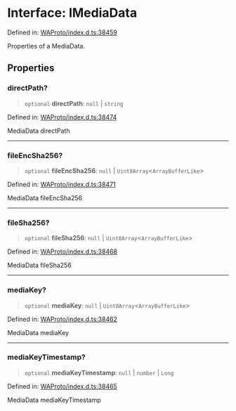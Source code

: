 # Interface: IMediaData

Defined in: [WAProto/index.d.ts:38459](https://github.com/Fokusdotid/bail/blob/82f46c566476ac566bfd781dede14412fcdfb787/WAProto/index.d.ts#L38459)

Properties of a MediaData.

## Properties

### directPath?

> `optional` **directPath**: `null` \| `string`

Defined in: [WAProto/index.d.ts:38474](https://github.com/Fokusdotid/bail/blob/82f46c566476ac566bfd781dede14412fcdfb787/WAProto/index.d.ts#L38474)

MediaData directPath

***

### fileEncSha256?

> `optional` **fileEncSha256**: `null` \| `Uint8Array`\<`ArrayBufferLike`\>

Defined in: [WAProto/index.d.ts:38471](https://github.com/Fokusdotid/bail/blob/82f46c566476ac566bfd781dede14412fcdfb787/WAProto/index.d.ts#L38471)

MediaData fileEncSha256

***

### fileSha256?

> `optional` **fileSha256**: `null` \| `Uint8Array`\<`ArrayBufferLike`\>

Defined in: [WAProto/index.d.ts:38468](https://github.com/Fokusdotid/bail/blob/82f46c566476ac566bfd781dede14412fcdfb787/WAProto/index.d.ts#L38468)

MediaData fileSha256

***

### mediaKey?

> `optional` **mediaKey**: `null` \| `Uint8Array`\<`ArrayBufferLike`\>

Defined in: [WAProto/index.d.ts:38462](https://github.com/Fokusdotid/bail/blob/82f46c566476ac566bfd781dede14412fcdfb787/WAProto/index.d.ts#L38462)

MediaData mediaKey

***

### mediaKeyTimestamp?

> `optional` **mediaKeyTimestamp**: `null` \| `number` \| `Long`

Defined in: [WAProto/index.d.ts:38465](https://github.com/Fokusdotid/bail/blob/82f46c566476ac566bfd781dede14412fcdfb787/WAProto/index.d.ts#L38465)

MediaData mediaKeyTimestamp
